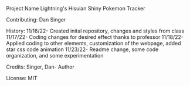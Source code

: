 Project Name
Lightning's Hisuian Shiny Pokemon Tracker

Contributing:
Dan Singer

History:
11/16/22- Created inital repository, changes and styles from class
11/17/22- Coding changes for desired effect thanks to professor
11/18/22- Applied coding to other elements, customization of the webpage, added star css code animation
11/23/22- Readme change, some code organization, and some experimentation

Credits:
Singer, Dan- Author

License:
MIT